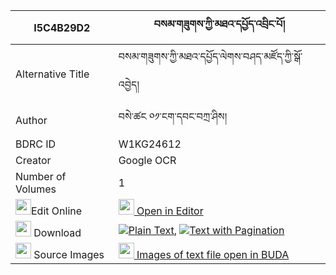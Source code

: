 |I5C4B29D2|བསམ་གཟུགས་ཀྱི་མཐའ་དཔྱོད་འབྲིང་པོ། 
| --- | --- 
|Alternative Title |བསམ་གཟུགས་ཀྱི་མཐའ་དཔྱོད་ལེགས་བཤད་མཛོད་ཀྱི་སྒོ་འབྱེད།
|Author| བསེ་ཚང ༠༡་ངག་དབང་བཀྲ་ཤིས།
|BDRC ID | W1KG24612
|Creator | Google OCR
|Number of Volumes| 1
|<img width="25" src="https://img.icons8.com/color/25/000000/edit-property.png">Edit Online| [<img width="25" src="https://avatars.githubusercontent.com/u/45091458?s=200&v=4"> Open in Editor](http://editor.openpecha.org/I5C4B29D2)
|<img width="25" src="https://img.icons8.com/fluent/48/000000/download-2.png"/>  Download | [![](https://img.icons8.com/color/20/000000/txt.png)Plain Text](https://github.com/Openpecha/I5C4B29D2/releases/download/v1/sam_zuk_kyi_tacho_dringpo_plain_I5C4B29D2.zip), [![](https://img.icons8.com/color/20/000000/txt.png)Text with Pagination](https://github.com/Openpecha/I5C4B29D2/releases/download/v1/sam_zuk_kyi_tacho_dringpo_pages_I5C4B29D2.zip)
|<img width="25" src="https://img.icons8.com/plasticine/100/000000/pictures-folder.png"/>  Source Images | [<img width="25" src="https://library.bdrc.io/icons/BUDA-small.svg"> Images of text file open in BUDA](https://library.bdrc.io/show/bdr:W1KG24612)